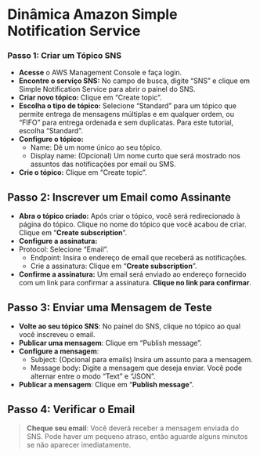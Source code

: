 # Dinâmica Amazon Simple Notification Service 
### Passo 1: Criar um Tópico SNS
* **Acesse** o AWS Management Console e faça login.
* **Encontre o serviço SNS:** No campo de busca, digite “SNS” e clique em Simple Notification Service para abrir o painel do SNS.
* **Criar novo tópico:** Clique em “Create topic”.
* **Escolha o tipo de tópico:** Selecione “Standard” para um tópico que permite entrega de mensagens múltiplas e em qualquer ordem, ou “FIFO” para entrega ordenada e sem duplicatas. Para este tutorial, escolha “Standard”.
* **Configure o tópico:**
    * Name: Dê um nome único ao seu tópico.
    * Display name: (Opcional) Um nome curto que será mostrado nos assuntos das notificações por email ou SMS.
* **Crie o tópico:** Clique em “Create topic”.

## Passo 2: Inscrever um Email como Assinante
* **Abra o tópico criado:** Após criar o tópico, você será redirecionado à página do tópico. Clique no nome do tópico que você acabou de criar. Clique em “**Create subscription**”.
* **Configure a assinatura:**
* Protocol: Selecione “Email”.
    * Endpoint: Insira o endereço de email que receberá as notificações.
    * Crie a assinatura: Clique em “**Create subscription**”.
* **Confirme a assinatura:** Um email será enviado ao endereço fornecido com um link para confirmar a assinatura. **Clique no link para confirmar**.

## Passo 3: Enviar uma Mensagem de Teste
* **Volte ao seu tópico SNS**: No painel do SNS, clique no tópico ao qual você inscreveu o email.
* **Publicar uma mensagem**: Clique em “Publish message”.
* **Configure a mensagem**:
    * Subject: (Opcional para emails) Insira um assunto para a mensagem.
    * Message body: Digite a mensagem que deseja enviar. Você pode alternar entre o modo “Text” e “JSON”.
* **Publicar a mensagem**: Clique em “**Publish message**”.

## Passo 4: Verificar o Email
> **Cheque seu email**: Você deverá receber a mensagem enviada do SNS. Pode haver um pequeno atraso, então aguarde alguns minutos se não aparecer imediatamente.